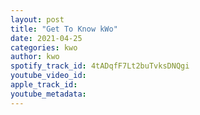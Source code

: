 ```yaml
---
layout: post
title: "Get To Know kWo"
date: 2021-04-25
categories: kwo
author: kwo
spotify_track_id: 4tADqfF7Lt2buTvksDNQgi
youtube_video_id: 
apple_track_id: 
youtube_metadata: 
---
```

